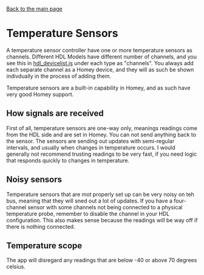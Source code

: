 [Back to the main page](index.md)

# Temperature Sensors
A temperature sensor controller have one or more temperature sensors as channels. Different HDL Models have different number of channels, and you see this in [hdl_devicelist.js](https://github.com/alydersen/hdl-smartbus-homey/blob/v1.0.2/hdl/hdl_devicelist.js) under each type as "channels". You always add each separate channel as a Homey device, and they will as such be shown indivdually in the process of adding them.

Temperature sensors are a built-in capability in Homey, and as such have very good Homey support.

## How signals are received
First of all, temperature sensors are one-way only, meanings readings come from the HDL side and are set in Homey. You can not send anything back to the sensor. The sensors are sending out updates with semi-regular intervals, and usually when changes in temperature occurs. I would generally not recommend trusting readings to be very fast, if you need logic that responds quickly to changes in temperature.

## Noisy sensors
Temperature sensors that are mot properly set up can be very noisy on teh bus, meaning that they will sned out a lot of updates. If you have a four-channel sensor with some channels not being connected to a physical temperature probe, remember to disable the channel in your HDL configuration. This also makes sense because the readings will be way off if there is nothing connected.

## Temperature scope
The app will disregard any readings that are below -40 or above 70 degrees celsius.